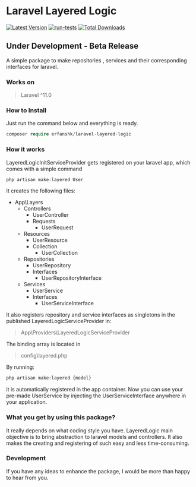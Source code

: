 # Laravel Layered Logic
[![Latest Version](https://img.shields.io/github/release/erfanshk/laravel-layered-logic.svg?style=flat-square)](https://github.com/erfanshk/laravel-layered-logic/releases)
[![run-tests](https://github.com/erfanshk/laravel-layered-logic/actions/workflows/run-tests.yml/badge.svg)](https://github.com/erfanshk/laravel-layered-logic/actions/workflows/run-tests.yml)
[![Total Downloads](https://img.shields.io/packagist/dt/erfanshk/laravel-layered-logic.svg?style=flat-square)](https://packagist.org/packages/erfanshk/laravel-layered-logic)
## Under Development - Beta Release
A simple package to make repositories , services and their corresponding interfaces for laravel.
### Works on
> Laravel ^11.0
### How to Install
Just run the command below and everything is ready.
```php
composer require erfanshk/laravel-layered-logic
```
### How it works
LayeredLogicInitServiceProvider gets registered on your laravel app, which comes with a simple command

```php
php artisan make:layered User
```
It creates the following files:


- App\Layers
  - Controllers
    - UserController 
    - Requests
      - UserRequest
  - Resources
    - UserResource
    - Collection
      - UserCollection
  - Repositories
    - UserRepository
    - Interfaces
      - UserRepositoryInterface
  - Services
    - UserService
    - Interfaces
      - UserServiceInterface


It also registers repository and service interfaces as singletons in the published LayeredLogicServiceProvider in:
> App\Providers\LayeredLogicServiceProvider

The binding array is located in
> config\layered.php

By running:
```php
php artisan make:layered {model}
```
it is automatically registered in the app container.
Now you can use your pre-made UserService by injecting the UserServiceInterface anywhere in your application.

### What you get by using this package?
It really depends on what coding style you have. LayeredLogic main objective is to bring abstraction to laravel models and controllers.
It also makes the creating and registering of such easy and less time-consuming.


### Development
If you have any ideas to enhance the package, I would be more than happy to hear from you. 
